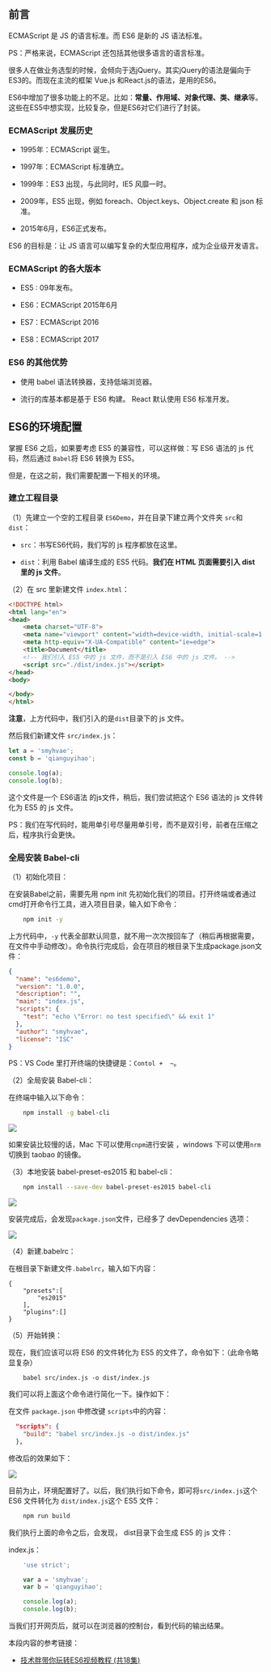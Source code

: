



## 前言

ECMAScript 是 JS 的语言标准。而 ES6 是新的 JS 语法标准。

PS：严格来说，ECMAScript 还包括其他很多语言的语言标准。


很多人在做业务选型的时候，会倾向于选jQuery。其实jQuery的语法是偏向于ES3的。而现在主流的框架 Vue.js 和React.js的语法，是用的ES6。

ES6中增加了很多功能上的不足。比如：**常量、作用域、对象代理、类、继承**等。这些在ES5中想实现，比较复杂，但是ES6对它们进行了封装。

### ECMAScript 发展历史

- 1995年：ECMAScript 诞生。

- 1997年：ECMAScript 标准确立。

- 1999年：ES3 出现，与此同时，IE5 风靡一时。

- 2009年，ES5 出现，例如 foreach、Object.keys、Object.create 和 json 标准。

- 2015年6月，ES6正式发布。

ES6 的目标是：让 JS 语言可以编写复杂的大型应用程序，成为企业级开发语言。

### ECMAScript 的各大版本

- ES5 : 09年发布。

- ES6：ECMAScript 2015年6月

- ES7：ECMAScript 2016

- ES8：ECMAScript 2017



### ES6 的其他优势

- 使用 babel 语法转换器，支持低端浏览器。

- 流行的库基本都是基于 ES6 构建。 React 默认使用 ES6 标准开发。


###

## ES6的环境配置

掌握 ES6 之后，如果要考虑 ES5 的兼容性，可以这样做：写 ES6 语法的 js 代码，然后通过 `Babel`将 ES6 转换为 ES5。

但是，在这之前，我们需要配置一下相关的环境。

### 建立工程目录

（1）先建立一个空的工程目录 `ES6Demo`，并在目录下建立两个文件夹 `src`和 `dist`：

- `src`：书写ES6代码，我们写的 js 程序都放在这里。

- `dist`：利用 Babel 编译生成的 ES5 代码。**我们在 HTML 页面需要引入 dist 里的 js 文件**。

（2）在 src 里新建文件  `index.html`：

```html
<!DOCTYPE html>
<html lang="en">
<head>
    <meta charset="UTF-8">
    <meta name="viewport" content="width=device-width, initial-scale=1.0">
    <meta http-equiv="X-UA-Compatible" content="ie=edge">
    <title>Document</title>
    <!-- 我们引入 ES5 中的 js 文件，而不是引入 ES6 中的 js 文件。 -->
    <script src="./dist/index.js"></script>
</head>
<body>

</body>
</html>
```

**注意**，上方代码中，我们引入的是`dist`目录下的 js 文件。

然后我们新建文件 `src/index.js`：

```javascript
let a = 'smyhvae';
const b = 'qianguyihao';

console.log(a);
console.log(b);
```


这个文件是一个 ES6语法 的js文件，稍后，我们尝试把这个 ES6 语法的 js 文件转化为 ES5 的 js 文件。

PS：我们在写代码时，能用单引号尽量用单引号，而不是双引号，前者在压缩之后，程序执行会更快。

### 全局安装 Babel-cli

（1）初始化项目：

在安装Babel之前，需要先用 npm init 先初始化我们的项目。打开终端或者通过cmd打开命令行工具，进入项目目录，输入如下命令：


```bash
	npm init -y
```

上方代码中，`-y` 代表全部默认同意，就不用一次次按回车了（稍后再根据需要，在文件中手动修改）。命令执行完成后，会在项目的根目录下生成package.json文件：

```json
{
  "name": "es6demo",
  "version": "1.0.0",
  "description": "",
  "main": "index.js",
  "scripts": {
    "test": "echo \"Error: no test specified\" && exit 1"
  },
  "author": "smyhvae",
  "license": "ISC"
}

```


PS：VS Code 里打开终端的快捷键是：`Contol +  ~`。

（2）全局安装 Babel-cli：

在终端中输入以下命令：

```bash
	npm install -g babel-cli
```


![](http://img.smyhvae.com/20180304_1305.png)

如果安装比较慢的话，Mac 下可以使用`cnpm`进行安装 ，windows 下可以使用`nrm`切换到 taobao 的镜像。


（3）本地安装 babel-preset-es2015 和 babel-cli：

```bash
	npm install --save-dev babel-preset-es2015 babel-cli
```

![](http://img.smyhvae.com/20180304_1307.png)

安装完成后，会发现`package.json`文件，已经多了 devDependencies 选项：

![](http://img.smyhvae.com/20180304_1308.png)

（4）新建.babelrc：

在根目录下新建文件`.babelrc`，输入如下内容：

```
{
    "presets":[
        "es2015"
    ],
    "plugins":[]
}
```


（5）开始转换：

现在，我们应该可以将 ES6 的文件转化为 ES5 的文件了，命令如下：（此命令略显复杂）

```
	babel src/index.js -o dist/index.js
```

我们可以将上面这个命令进行简化一下。操作如下：

在文件 `package.json` 中修改键 `scripts`中的内容：


```json
  "scripts": {
    "build": "babel src/index.js -o dist/index.js"
  },
```

修改后的效果如下：

![](http://img.smyhvae.com/20180304_1315.png)

目前为止，环境配置好了。以后，我们执行如下命令，即可将`src/index.js`这个 ES6 文件转化为 `dist/index.js`这个 ES5 文件：


```bash
	npm run build
```


我们执行上面的命令之后，会发现， dist目录下会生成 ES5 的 js 文件：

index.js：

```javascript
	'use strict';

	var a = 'smyhvae';
	var b = 'qianguyihao';

	console.log(a);
	console.log(b);

```

当我们打开网页后，就可以在浏览器的控制台，看到代码的输出结果。

本段内容的参考链接：

- [技术胖带你玩转ES6视频教程 (共18集)](http://jspang.com/2017/06/03/es6/)



